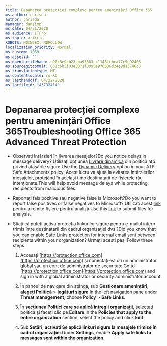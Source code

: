 ```yaml
---
title: Depanarea protecției complexe pentru amenințări Office 365
ms.author: chrisda
author: chrisda
manager: dansimp
ms.date: 04/21/2020
ms.audience: ITPro
ms.topic: article
ROBOTS: NOINDEX, NOFOLLOW
localization_priority: Normal
ms.custom: 1039
ms.assetid: ''
ms.openlocfilehash: c90c8e9cb23cba93883cc1148fcbca77c9e92408
ms.sourcegitcommit: 631cbb5f03e5371f0995e976536d24e9d13746c3
ms.translationtype: MT
ms.contentlocale: ro-RO
ms.lasthandoff: 04/22/2020
ms.locfileid: "43732414"
---
```

# <a name="troubleshooting-office-365-advanced-threat-protection"></a><span data-ttu-id="9b591-102">Depanarea protecției complexe pentru amenințări Office 365</span><span class="sxs-lookup"><span data-stu-id="9b591-102">Troubleshooting Office 365 Advanced Threat Protection</span></span>

- <span data-ttu-id="9b591-103">Observați întârzieri în livrarea mesajelor?</span><span class="sxs-lookup"><span data-stu-id="9b591-103">Do you notice delays in message delivery?</span></span> <span data-ttu-id="9b591-104">Utilizați opțiunea [Livrare dinamică](https://docs.microsoft.com/office365/securitycompliance/dynamic-delivery-and-previewing) din politica atp privind atașările sigure.</span><span class="sxs-lookup"><span data-stu-id="9b591-104">Use the [Dynamic Delivery](https://docs.microsoft.com/office365/securitycompliance/dynamic-delivery-and-previewing) option in your ATP Safe Attachments policy.</span></span> <span data-ttu-id="9b591-105">Acest lucru va ajuta la evitarea întârzierilor mesajelor, protejând în același timp destinatarii de fișierele rău intenționate.</span><span class="sxs-lookup"><span data-stu-id="9b591-105">This will help avoid message delays while protecting recipients from malicious files.</span></span>

- <span data-ttu-id="9b591-106">Raportați fals pozitive sau negative false la Microsoft?</span><span class="sxs-lookup"><span data-stu-id="9b591-106">Do you want to report false positives or false negatives to Microsoft?</span></span> <span data-ttu-id="9b591-107">Utilizați acest [link](https://www.microsoft.com/wdsi/filesubmission/) pentru a remite fișiere pentru analiză.</span><span class="sxs-lookup"><span data-stu-id="9b591-107">Use this [link](https://www.microsoft.com/wdsi/filesubmission/) to submit files for analysis.</span></span>

- <span data-ttu-id="9b591-108">Știați că puteți activa protecția linkurilor sigure pentru e-mailul intern trimis între destinatarii din cadrul organizației dvs.?</span><span class="sxs-lookup"><span data-stu-id="9b591-108">Did you know that you can enable Safe Links protection for internal email sent between recipients within your organization?</span></span> <span data-ttu-id="9b591-109">Urmați acești pași:</span><span class="sxs-lookup"><span data-stu-id="9b591-109">Follow these steps:</span></span>

  1. <span data-ttu-id="9b591-110">Accesați [https://protection.office.com](https://protection.office.com) și conectați-vă cu un administrator global sau un cont de administrator de securitate.</span><span class="sxs-lookup"><span data-stu-id="9b591-110">Go to [https://protection.office.com](https://protection.office.com) and sign in with a global administrator or security administrator account.</span></span>

  2. <span data-ttu-id="9b591-111">În panoul de navigare din stânga, sub **Gestionare amenințări**, **alegeți Politică** \> **legături sigure**.</span><span class="sxs-lookup"><span data-stu-id="9b591-111">In the left navigation pane under **Threat management**, choose **Policy** \> **Safe Links**.</span></span>

  3. <span data-ttu-id="9b591-112">În **secțiunea Politici care se aplică întregii organizații,** selectați politica și faceți clic pe **Editare**.</span><span class="sxs-lookup"><span data-stu-id="9b591-112">In the **Policies that apply to the entire organization** section, select the policy and click **Edit**.</span></span>

  4. <span data-ttu-id="9b591-113">Sub **Setări**, **activați Se aplică linkuri sigure la mesajele trimise în cadrul organizației**.</span><span class="sxs-lookup"><span data-stu-id="9b591-113">Under **Settings**, enable **Apply safe links to messages sent within the organization**.</span></span>
